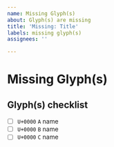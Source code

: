 ```yaml
---
name: Missing Glyph(s)
about: Glyph(s) are missing
title: 'Missing: Title'
labels: missing glyph(s)
assignees: ''

---
```


<!-- If approved we will work to add these glyph(s) as soon as possible -->

# Missing Glyph(s)
<!-- A clear description of the missing glyph(s) -->

<!-- Create a list of the missing glyph(s), this will help us keep track of them -->

## Glyph(s) checklist
<!-- Include Unicode, character and name -->

* [ ] `U+0000` `A` name
* [ ] `U+0000` `B` name
* [ ] `U+0000` `C` name

